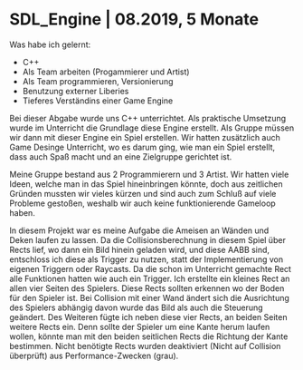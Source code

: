 # SDL_Engine | 08.2019, 5 Monate

Was habe ich gelernt:
- C++
- Als Team arbeiten (Progammierer und Artist)
- Als Team programmieren, Versionierung
- Benutzung externer Liberies
- Tieferes Verständins einer Game Engine

Bei dieser Abgabe wurde uns C++ unterrichtet. Als praktische Umsetzung wurde im Unterricht die Grundlage diese Engine erstellt.
Als Gruppe müssen wir dann mit dieser Engine ein Spiel erstellen.
Wir hatten zusätzlich auch Game Desinge Unterricht, wo es darum ging, wie man ein Spiel erstellt, dass auch Spaß macht und an eine Zielgruppe gerichtet ist.

Meine Gruppe bestand aus 2 Programmierern und 3 Artist. Wir hatten viele Ideen, welche man in das Spiel hineinbringen könnte, doch aus zeitlichen Gründen mussten wir vieles kürzen und sind auch zum Schluß auf viele Probleme gestoßen, weshalb wir auch keine funktionierende Gameloop haben.

In diesem Projekt war es meine Aufgabe die Ameisen an Wänden und Deken laufen zu lassen. Da die Collisionsberechnung in diesem Spiel über Rects lief, wo dann ein Bild hinein geladen wird, und diese AABB sind, entschloss ich diese als Trigger zu nutzen, statt der Implementierung von eigenen Triggern oder Raycasts. Da die schon im Unterricht gemachte Rect alle Funktionen hatten wie auch ein Trigger.
Ich erstellte ein kleines Rect an allen vier Seiten des Spielers. Diese Rects sollten erkennen wo der Boden für den Spieler ist. Bei Collision mit einer Wand ändert sich die Ausrichtung des Spielers abhängig davon wurde das Bild als auch die Steuerung geändert.
Des Weiteren fügte ich neben diese vier Rects, an beiden Seiten weitere Rects ein. Denn sollte der Spieler um eine Kante herum laufen wollen, könnte man mit den beiden seitlichen Rects die Richtung der Kante bestimmen.
Nicht benötigte Rects wurden deaktiviert (Nicht auf Collision überprüft) aus Performance-Zwecken (grau).
 
